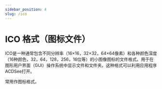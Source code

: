 ```yaml
---
sidebar_position: 4
slug: /ico
---
```


# ICO 格式（图标文件）

ICO是一种通常包含不同分辨率（16×16，32×32，64×64像素）和各种颜色深度（16种颜色，32，64，128，256，16位等）的小图像图标的文件格式。用于在图形用户界面（GUI）操作系统中显示文件和文件夹。这种格式可以利用应用程序ACDSee打开。

常用作图标格式。
